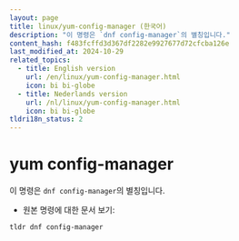 ```yaml
---
layout: page
title: linux/yum-config-manager (한국어)
description: "이 명령은 `dnf config-manager`의 별칭입니다."
content_hash: f483fcffd3d367df2282e9927677d72cfcba126e
last_modified_at: 2024-10-29
related_topics:
  - title: English version
    url: /en/linux/yum-config-manager.html
    icon: bi bi-globe
  - title: Nederlands version
    url: /nl/linux/yum-config-manager.html
    icon: bi bi-globe
tldri18n_status: 2
---
```

# yum config-manager

이 명령은 `dnf config-manager`의 별칭입니다.

- 원본 명령에 대한 문서 보기:

`tldr dnf config-manager`
